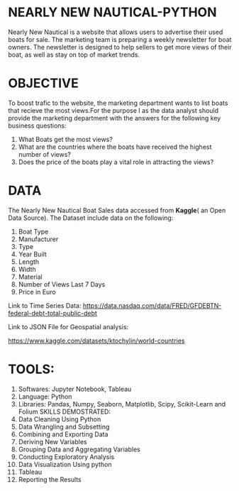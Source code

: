 # NEARLY NEW NAUTICAL-PYTHON
Nearly New Nautical is a website that allows users to advertise their used boats for sale. The marketing team is preparing a weekly newsletter for boat owners. The newsletter is designed to help sellers to get more views of their boat, as well as stay on top of market trends. 
# OBJECTIVE
To boost trafic to the website, the marketing department wants to list boats that recieve the most views.For the purpose I as the data analyst should provide the marketing department with the answers for the following key business questions:

1. What Boats get the most views?
2. What are the countries where the boats have received the highest number of views?
3. Does the price of the boats play a vital role in attracting the views?

# DATA
The Nearly New Nautical Boat Sales data accessed from **Kaggle**( an Open Data Source). The Dataset include data on the following:
  1. Boat Type
  2. Manufacturer
  3. Type
  4. Year Built
  5. Length
  6. Width
  7. Material
  8. Number of Views Last 7 Days
  9. Price in Euro
      
Link to Time Series Data: 
https://data.nasdaq.com/data/FRED/GFDEBTN-federal-debt-total-public-debt

Link to JSON File for Geospatial analysis:

https://www.kaggle.com/datasets/ktochylin/world-countries


# TOOLS:
1. Softwares: Jupyter Notebook, Tableau
2. Language: Python
3. Libraries: Pandas, Numpy, Seaborn, Matplotlib, Scipy, Scikit-Learn and Folium
SKILLS DEMOSTRATED:
1. Data Cleaning Using Python
2. Data Wrangling and Subsetting
3. Combining and Exporting Data
4. Deriving New Variables
5. Grouping Data and Aggregating Variables
6. Conducting Exploratory Analysis
7. Data Visualization Using python
8. Tableau
9. Reporting the Results
